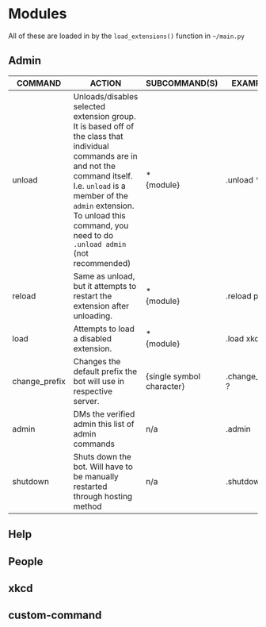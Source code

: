 # Modules

All of these are loaded in by the `load_extensions()` function in `~/main.py`

## Admin

| COMMAND       | ACTION                            | SUBCOMMAND(S)             | EXAMPLES         |
|---------------|--------------------------------------------------------------------------------------------------------------------------------------------------------------------------------------------------------------------------------------------------------------------------|---------------------------|------------------|
| unload        | Unloads/disables selected extension group. <br />It is based off of the class that individual commands are in and not the command itself.<br /> I.e.  `unload` is a member of the `admin` extension. To unload this command, you need to do `.unload admin` (not recommended)                                                                 | * <br /> {module}         | .unload *        |
| reload        | Same as unload, but it attempts to restart the extension after unloading.     | * <br /> {module}         | .reload people   |
| load          | Attempts to load a disabled extension.                                        | * <br /> {module}         | .load xkcd       |
| change_prefix | Changes the default prefix the bot will use in respective server.             | {single symbol character} | .change_prefix ? |
| admin         | DMs the verified admin this list of admin commands                            | n/a                       | .admin           |
| shutdown      | Shuts down the bot. Will have to be manually restarted through hosting method | n/a                       | .shutdown        |

## Help

## People

## xkcd

## custom-command
